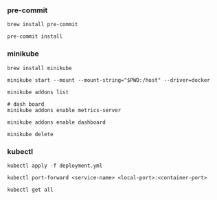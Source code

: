 ### pre-commit

```shell
brew install pre-commit

pre-commit install
```


### minikube

```shell
brew install minikube

minikube start --mount --mount-string="$PWD:/host" --driver=docker

minikube addons list

# dash board
minikube addons enable metrics-server

minikube addons enable dashboard

minikube delete
```

### kubectl
```shell
kubectl apply -f deployment.yml

kubectl port-forward <service-name> <local-port>:<container-port>

kubectl get all
```
